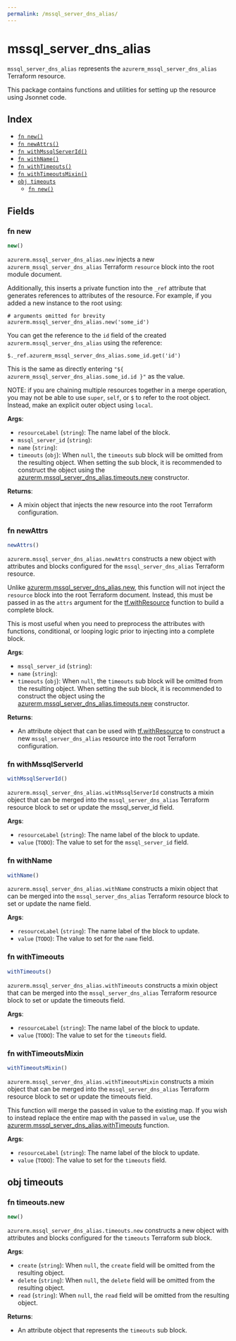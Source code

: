 ```yaml
---
permalink: /mssql_server_dns_alias/
---
```


# mssql_server_dns_alias

`mssql_server_dns_alias` represents the `azurerm_mssql_server_dns_alias` Terraform resource.



This package contains functions and utilities for setting up the resource using Jsonnet code.


## Index

* [`fn new()`](#fn-new)
* [`fn newAttrs()`](#fn-newattrs)
* [`fn withMssqlServerId()`](#fn-withmssqlserverid)
* [`fn withName()`](#fn-withname)
* [`fn withTimeouts()`](#fn-withtimeouts)
* [`fn withTimeoutsMixin()`](#fn-withtimeoutsmixin)
* [`obj timeouts`](#obj-timeouts)
  * [`fn new()`](#fn-timeoutsnew)

## Fields

### fn new

```ts
new()
```


`azurerm.mssql_server_dns_alias.new` injects a new `azurerm_mssql_server_dns_alias` Terraform `resource`
block into the root module document.

Additionally, this inserts a private function into the `_ref` attribute that generates references to attributes of the
resource. For example, if you added a new instance to the root using:

    # arguments omitted for brevity
    azurerm.mssql_server_dns_alias.new('some_id')

You can get the reference to the `id` field of the created `azurerm.mssql_server_dns_alias` using the reference:

    $._ref.azurerm_mssql_server_dns_alias.some_id.get('id')

This is the same as directly entering `"${ azurerm_mssql_server_dns_alias.some_id.id }"` as the value.

NOTE: if you are chaining multiple resources together in a merge operation, you may not be able to use `super`, `self`,
or `$` to refer to the root object. Instead, make an explicit outer object using `local`.

**Args**:
  - `resourceLabel` (`string`): The name label of the block.
  - `mssql_server_id` (`string`): 
  - `name` (`string`): 
  - `timeouts` (`obj`):  When `null`, the `timeouts` sub block will be omitted from the resulting object. When setting the sub block, it is recommended to construct the object using the [azurerm.mssql_server_dns_alias.timeouts.new](#fn-mssqlserverdnsaliastimeoutsnew) constructor.

**Returns**:
- A mixin object that injects the new resource into the root Terraform configuration.


### fn newAttrs

```ts
newAttrs()
```


`azurerm.mssql_server_dns_alias.newAttrs` constructs a new object with attributes and blocks configured for the `mssql_server_dns_alias`
Terraform resource.

Unlike [azurerm.mssql_server_dns_alias.new](#fn-mssqlserverdnsaliasnew), this function will not inject the `resource`
block into the root Terraform document. Instead, this must be passed in as the `attrs` argument for the
[tf.withResource](https://github.com/tf-libsonnet/core/tree/main/docs#fn-withresource) function to build a complete block.

This is most useful when you need to preprocess the attributes with functions, conditional, or looping logic prior to
injecting into a complete block.

**Args**:
  - `mssql_server_id` (`string`): 
  - `name` (`string`): 
  - `timeouts` (`obj`):  When `null`, the `timeouts` sub block will be omitted from the resulting object. When setting the sub block, it is recommended to construct the object using the [azurerm.mssql_server_dns_alias.timeouts.new](#fn-mssqlserverdnsaliastimeoutsnew) constructor.

**Returns**:
  - An attribute object that can be used with [tf.withResource](https://github.com/tf-libsonnet/core/tree/main/docs#fn-withresource) to construct a new `mssql_server_dns_alias` resource into the root Terraform configuration.


### fn withMssqlServerId

```ts
withMssqlServerId()
```

`azurerm.mssql_server_dns_alias.withMssqlServerId` constructs a mixin object that can be merged into the `mssql_server_dns_alias`
Terraform resource block to set or update the mssql_server_id field.



**Args**:
  - `resourceLabel` (`string`): The name label of the block to update.
  - `value` (`TODO`): The value to set for the `mssql_server_id` field.


### fn withName

```ts
withName()
```

`azurerm.mssql_server_dns_alias.withName` constructs a mixin object that can be merged into the `mssql_server_dns_alias`
Terraform resource block to set or update the name field.



**Args**:
  - `resourceLabel` (`string`): The name label of the block to update.
  - `value` (`TODO`): The value to set for the `name` field.


### fn withTimeouts

```ts
withTimeouts()
```

`azurerm.mssql_server_dns_alias.withTimeouts` constructs a mixin object that can be merged into the `mssql_server_dns_alias`
Terraform resource block to set or update the timeouts field.



**Args**:
  - `resourceLabel` (`string`): The name label of the block to update.
  - `value` (`TODO`): The value to set for the `timeouts` field.


### fn withTimeoutsMixin

```ts
withTimeoutsMixin()
```

`azurerm.mssql_server_dns_alias.withTimeoutsMixin` constructs a mixin object that can be merged into the `mssql_server_dns_alias`
Terraform resource block to set or update the timeouts field.

This function will merge the passed in value to the existing map. If you wish
to instead replace the entire map with the passed in `value`, use the [azurerm.mssql_server_dns_alias.withTimeouts](TODO)
function.


**Args**:
  - `resourceLabel` (`string`): The name label of the block to update.
  - `value` (`TODO`): The value to set for the `timeouts` field.


## obj timeouts



### fn timeouts.new

```ts
new()
```


`azurerm.mssql_server_dns_alias.timeouts.new` constructs a new object with attributes and blocks configured for the `timeouts`
Terraform sub block.



**Args**:
  - `create` (`string`):  When `null`, the `create` field will be omitted from the resulting object.
  - `delete` (`string`):  When `null`, the `delete` field will be omitted from the resulting object.
  - `read` (`string`):  When `null`, the `read` field will be omitted from the resulting object.

**Returns**:
  - An attribute object that represents the `timeouts` sub block.
